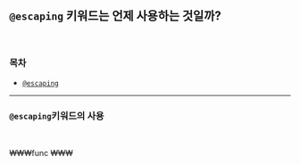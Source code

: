 <br/><br/>


## `@escaping` 키워드는 언제 사용하는 것일까?

<br/>

### 목차
- [`@escaping`]()
---

### `@escaping`키워드의 사용

<br/>

₩₩₩func
₩₩₩
